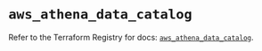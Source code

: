 # `aws_athena_data_catalog`

Refer to the Terraform Registry for docs: [`aws_athena_data_catalog`](https://registry.terraform.io/providers/hashicorp/aws/6.14.0/docs/resources/athena_data_catalog).
